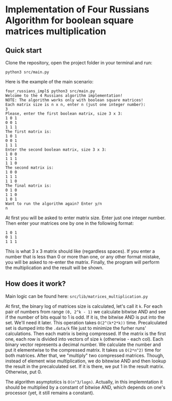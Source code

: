 # Implementation of Four Russians Algorithm for boolean square matrices multiplication

## Quick start
Clone the repository, open the project folder in your terminal and run:

    python3 src/main.py

Here is the example of the main scenario:

    four_russians_impl$ python3 src/main.py 
    Welcome to the 4 Russians algorithm implementation!
    NOTE: The algorithm works only with boolean square matrices!
    Each matrix size is n x n, enter n (just one integer number):
    3
    Please, enter the first boolean matrix, size 3 x 3:
    1 0 1
    0 0 1
    1 1 1
    The first matrix is:
    1 0 1
    0 0 1
    1 1 1
    Enter the second boolean matrix, size 3 x 3:
    1 0 0
    1 1 1
    1 1 0
    The second matrix is:
    1 0 0
    1 1 1
    1 1 0
    The final matrix is:
    0 1 0
    1 1 0
    1 0 1
    Want to run the algorithm again? Enter y/n
    n

At first you will be asked to enter matrix size. Enter just one integer number.
Then enter your matrices one by one in the following format:
    
    1 0 1
    0 1 1
    1 1 1

This is what 3 x 3 matrix should like (regardless spaces). If you enter a number that is less than 0 or more than one, or any other format mistake, you will be asked to re-enter the matrix.
Finally, the program will perform the multiplication and the result will be shown.


## How does it work?
Main logic can be found here: `src/lib/matrices_multiplication.py`

At first, the binary log of matrices size is calculated, let's call it `k`. For each pair of numbers from range `(0, 2^k - 1)` we calculate bitwise AND and see if the number of bits equal to 1 is odd. If it is, the bitwise AND is put into the set. We'll need it later. This operation takes `O(2^(k*2*k))` time. Precalculated set is dumped into the `.data/k` file just to minimize the furher runs' calculations.
Then each matrix is being compressed. If the matrix is the first one, each row is divided into vectors of size `k` (otherwise - each col). Each binary vector represents a decimal number. We calculate the number and put it elementwise to the compressed matrix. It takes us `O(2*n^2)` time for both matrices.
After that, we "multiply" two compressed matrices. Though, instead of element wise multiplication, we do bitewise AND and then lookup the result in the precalculated set. If it is there, we put 1 in the result matrix. Otherwise, put 0.

The algorithm asymptotics is `O(n^3/logn)`. Actually, in this implemntation it should be multiplied by a constant of bitwise AND, which depends on one's processor (yet, it still remains a constant).

